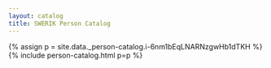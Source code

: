 ```yaml
---
layout: catalog
title: SWERIK Person Catalog
---
```

{% assign p = site.data._person-catalog.i-6nm1bEqLNARNzgwHb1dTKH %}
{% include person-catalog.html p=p %}

